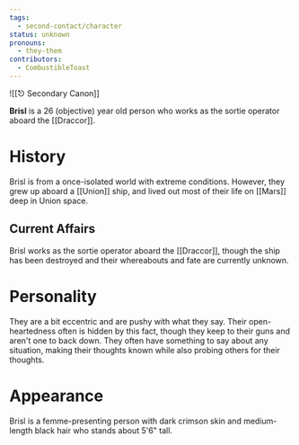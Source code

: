 ```yaml
---
tags:
  - second-contact/character
status: unknown
pronouns:
  - they-them
contributors:
  - CombustibleToast
---
```

![[⎋ Secondary Canon]]

**Brisl** is a 26 (objective) year old person who works as the sortie operator aboard the [[Draccor]]. 
# History
Brisl is from a once-isolated world with extreme conditions. However, they grew up aboard a [[Union]] ship, and lived out most of their life on [[Mars]] deep in Union space.
## Current Affairs
Brisl works as the sortie operator aboard the [[Draccor]], though the ship has been destroyed and their whereabouts and fate are currently unknown. 
# Personality
They are a bit eccentric and are pushy with what they say. Their open-heartedness often is hidden by this fact, though they keep to their guns and aren't one to back down. They often have something to say about any situation, making their thoughts known while also probing others for their thoughts. 
# Appearance
Brisl is a femme-presenting person with dark crimson skin and medium-length black hair who stands about 5'6" tall.